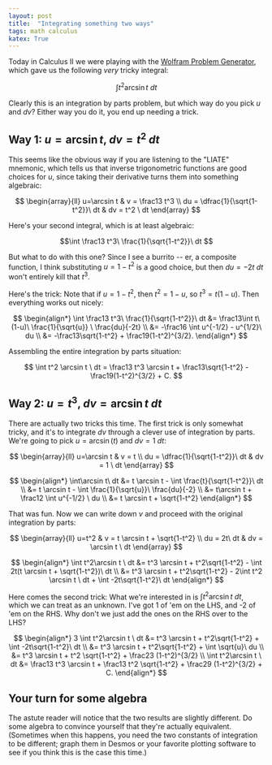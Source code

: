 ```yaml
---
layout: post
title:  "Integrating something two ways"
tags: math calculus 
katex: True
---
```


Today in Calculus II we were playing with the [Wolfram Problem Generator][wpg], which gave us the following *very* tricky integral:

$$
\int t^2 \arcsin t \ dt
$$

Clearly this is an integration by parts problem, but which way do you pick $u$ and $dv$? Either way you do it, you end up needing a trick.

## Way 1: $u = \arcsin t$, $dv = t^2\ dt$

This seems like the obvious way if you are listening to the "LIATE" mnemonic, which tells us that inverse trigonometric functions are good choices for $u$, since taking their derivative turns them into something algebraic:

$$ 
\begin{array}{ll}
u=\arcsin t                     & v = \frac13 t^3 \\
du = \dfrac{1}{\sqrt{1-t^2}}\ dt & dv = t^2 \ dt  
\end{array}
$$

Here's your second integral, which is at least algebraic:

$$\int \frac13 t^3\ \frac{1}{\sqrt{1-t^2}}\ dt $$

But what to do with this one? Since I see a burrito -- er, a composite function, I think substituting $u=1-t^2$ is a good choice, but then $du = -2t\ dt$ won't entirely kill that $t^3$.

Here's the trick: Note that if $u = 1-t^2$, then $t^2 = 1-u$, so $t^3 = t(1-u)$. Then everything works out nicely:

$$
\begin{align*}
\int \frac13 t^3\ \frac{1}{\sqrt{1-t^2}}\ dt 
&= \frac13\int t\ (1-u)\ \frac{1}{\sqrt{u}} \ \frac{du}{-2t} \\
&= -\frac16 \int u^{-1/2} - u^{1/2}\ du \\
&= -\frac13\sqrt{1-t^2} + \frac19(1-t^2)^{3/2}.
\end{align*}
$$

Assembling the entire integration by parts situation:

$$
\int t^2 \arcsin t \ dt = \frac13 t^3 \arcsin t + \frac13\sqrt{1-t^2} - \frac19(1-t^2)^{3/2} + C.
$$

## Way 2: $u = t^3$,  $dv = \arcsin t\ dt$

There are actually two tricks this time. The first trick is only somewhat tricky, and it's to integrate $dv$ through a clever use of integration by parts. We're going to pick $u = \arcsin(t)$ and $dv = 1\ dt$:

$$ 
\begin{array}{ll}
u=\arcsin t                     & v = t \\
du = \dfrac{1}{\sqrt{1-t^2}}\ dt & dv = 1 \ dt  
\end{array}
$$

$$
\begin{align*}
\int\arcsin t\ dt &= t \arcsin t - \int \frac{t}{\sqrt{1-t^2}}\ dt \\
&= t \arcsin t - \int \frac{1}{\sqrt{u}}\ \frac{du}{-2} \\
&= t\arcsin t + \frac12 \int u^{-1/2} \ du \\
&= t \arcsin t + \sqrt{1-t^2}
\end{align*}
$$

That was fun. Now we can write down $v$ and proceed with the original integration by parts:

$$ 
\begin{array}{ll}
u=t^2 & v = t \arcsin t + \sqrt{1-t^2} \\
du = 2t\ dt & dv = \arcsin t \ dt  
\end{array}
$$

$$
\begin{align*}
\int t^2\arcsin t \ dt &= t^3 \arcsin t + t^2\sqrt{1-t^2} - \int 2t(t \arcsin t + \sqrt{1-t^2})\ dt \\
&= t^3 \arcsin t + t^2\sqrt{1-t^2} - 2\int t^2 \arcsin t \ dt + \int -2t\sqrt{1-t^2}\ dt
\end{align*}
$$

Here comes the second trick: What we're interested in is $\int  t^2 \arcsin t\ dt$, which we can treat as an unknown. I've got 1 of 'em on the LHS, and -2 of 'em on the RHS. Why don't we just add the ones on the RHS over to the LHS?

$$
\begin{align*}
3 \int t^2\arcsin t \ dt &= t^3 \arcsin t + t^2\sqrt{1-t^2} + \int -2t\sqrt{1-t^2}\ dt \\
&= t^3 \arcsin t + t^2\sqrt{1-t^2} + \int \sqrt{u}\ du \\
&= t^3 \arcsin t + t^2 \sqrt{1-t^2} + \frac23 (1-t^2)^{3/2} \\
\int t^2\arcsin t \ dt &= \frac13 t^3 \arcsin t + \frac13 t^2 \sqrt{1-t^2} + \frac29 (1-t^2)^{3/2} + C.
\end{align*}
$$

## Your turn for some algebra

The astute reader will notice that the two results are slightly different. Do some algebra to convince yourself that they're actually equivalent. (Sometimes when this happens, you need the two constants of integration to be different; graph them in Desmos or your favorite plotting software to see if you think this is the case this time.)

[wpg]: https://www.wolframalpha.com/problem-generator/
